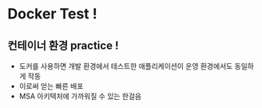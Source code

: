# Docker Test !
## 컨테이너 환경 practice !
- 도커를 사용하면 개발 환경에서 테스트한 애플리케이션이 운영 환경에서도 동일하게 작동
- 이로써 얻는 빠른 배포
- MSA 아키텍처에 가까워질 수 있는 한걸음
